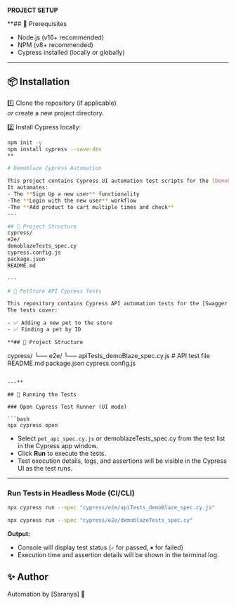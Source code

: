 **PROJECT SETUP**

**## 🚀 Prerequisites

- Node.js (v16+ recommended)
- NPM (v8+ recommended)
- Cypress installed (locally or globally)

---

## 📦 Installation

1️⃣ Clone the repository (if applicable)  
_or_ create a new project directory.

2️⃣ Install Cypress locally:

```bash
npm init -y
npm install cypress --save-dev
**

# Demoblaze Cypress Automation

This project contains Cypress UI automation test scripts for the [Demoblaze](https://www.demoblaze.com/) website.  
It automates:
- The **Sign Up a new user** functionality  
-The **Login with the new user** workflow  
-The **Add product to cart multiple times and check**   
---

## 📌 Project Structure
cypress/
e2e/
demoblazeTests_spec.cy
cypress.config.js
package.json
README.md

---

# 🐾 PetStore API Cypress Tests

This repository contains Cypress API automation tests for the [Swagger PetStore API](https://petstore.swagger.io/).  
The tests cover:

- ✅ Adding a new pet to the store
- ✅ Finding a pet by ID

**## 📂 Project Structure

```
cypress/
└── e2e/
    └── apiTests_demoBlaze_spec.cy.js   # API test file
README.md
package.json
cypress.config.js
```

---**

## 🚀 Running the Tests

### Open Cypress Test Runner (UI mode)

```bash
npx cypress open
```
- Select `pet_api_spec.cy.js` or demoblazeTests_spec.cy  from the test list in the Cypress app window.
- Click **Run** to execute the tests.
- Test execution details, logs, and assertions will be visible in the Cypress UI as the test runs.

---

### Run Tests in Headless Mode (CI/CLI)

```bash
npx cypress run --spec "cypress/e2e/apiTests_demoBlaze_spec.cy.js"

npx cypress run --spec "cypress/e2e/demoblazeTests_spec.cy"

```

**Output:**
- Console will display test status (`✓` for passed, `✖` for failed)
- Execution time and assertion details will be shown in the terminal log.



## ✨ Author

Automation by [Saranya] 🚀
